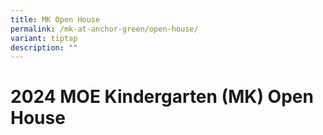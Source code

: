 ```yaml
---
title: MK Open House
permalink: /mk-at-anchor-green/open-house/
variant: tiptap
description: ""
---
```

<h1><strong>2024 MOE Kindergarten (MK) Open House</strong></h1>
<p></p>
<p></p>